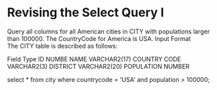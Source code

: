 # Revising the Select Query I

Query all columns for all American cities in CITY with populations larger than 100000. The CountryCode for America is USA. 
Input Format  
The CITY table is described as follows:

Field	Type
ID	          NUMBE
NAME	        VARCHAR2(17)
COUNTRY CODE	VARCHAR2(3)
DISTRICT	    VARCHAR2(20)
POPULATION   	NUMBER


select * 
from city
where countrycode = 'USA'
and population > 100000;
